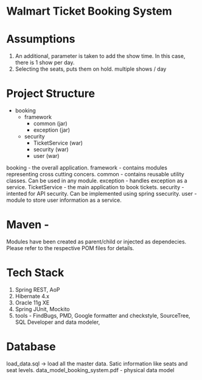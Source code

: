 # Walmart Ticket Booking System 

# Assumptions
1. An additional, parameter is taken to add the show time. In this case, there is 1 show per day.
2. Selecting the seats, puts them on hold. 
multiple shows / day

# Project Structure

- booking
   - framework
      - common (jar)
      - exception (jar)
   - security
      - TicketService (war)
      - security (war)
      - user (war)

booking - the overall application. 
framework - contains modules representing cross cutting concers.
common - contains reusable utility classes. Can be used in any module.
exception - handles exception as a service.
TicketService - the main application to book tickets.
security - intented for API security. Can be implemented using spring ssecurity.
user - module to store user information as a service.

# Maven - 
Modules have been created as parent/child or injected as dependecies. Please refer to the respective POM files for details.

# Tech Stack
1. Spring REST, AoP
2. Hibernate 4.x
3. Oracle 11g XE
4. Spring JUnit, Mockito
5. tools - FindBugs, PMD, Google formatter and checkstyle, SourceTree, SQL Developer and data modeler, 

# Database
load_data.sql -> load all the master data. Satic information like seats and seat levels.
data_model_booking_system.pdf - physical data model
